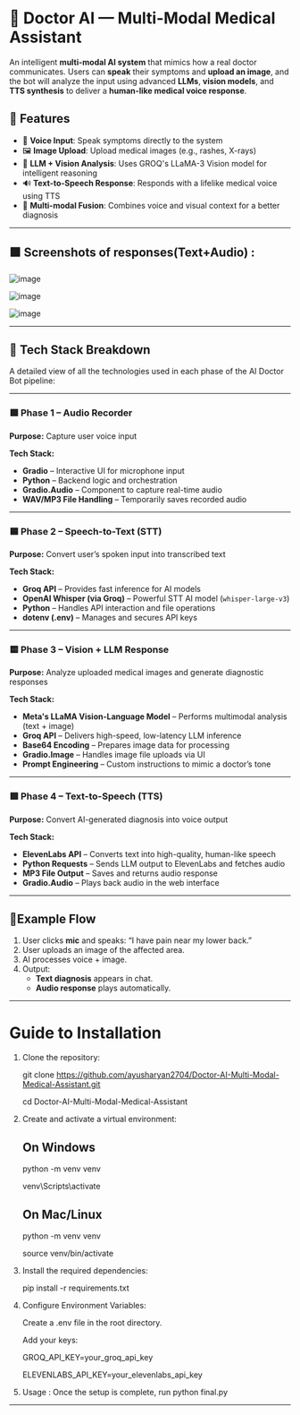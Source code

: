 # 🧠 Doctor AI — Multi-Modal Medical Assistant

An intelligent **multi-modal AI system** that mimics how a real doctor communicates. Users can **speak** their symptoms and **upload an image**, and the bot will analyze the input using advanced **LLMs**, **vision models**, and **TTS synthesis** to deliver a **human-like medical voice response**.

## 🚀 Features

- 🎤 **Voice Input**: Speak symptoms directly to the system
- 🖼️ **Image Upload**: Upload medical images (e.g., rashes, X-rays)
- 🧠 **LLM + Vision Analysis**: Uses GROQ's LLaMA-3 Vision model for intelligent reasoning
- 🔊 **Text-to-Speech Response**: Responds with a lifelike medical voice using TTS
- 🔄 **Multi-modal Fusion**: Combines voice and visual context for a better diagnosis

---


## 🟩 Screenshots of responses(Text+Audio) :
![image](https://github.com/user-attachments/assets/6ef3b156-24f1-46a5-b098-5184deb7ca86)

![image](https://github.com/user-attachments/assets/eabb3021-73d6-4255-bf56-d1f35de3d69a)

![image](https://github.com/user-attachments/assets/f22020c0-77dd-42eb-87e5-b3f5cf530c5b)

---
## 🧠 Tech Stack Breakdown

A detailed view of all the technologies used in each phase of the AI Doctor Bot pipeline:

---

### 🟩 Phase 1 – Audio Recorder  
**Purpose:** Capture user voice input  

**Tech Stack:**
- **Gradio** – Interactive UI for microphone input  
- **Python** – Backend logic and orchestration  
- **Gradio.Audio** – Component to capture real-time audio  
- **WAV/MP3 File Handling** – Temporarily saves recorded audio  

---

### 🟦 Phase 2 – Speech-to-Text (STT)  
**Purpose:** Convert user’s spoken input into transcribed text  

**Tech Stack:**
- **Groq API** – Provides fast inference for AI models  
- **OpenAI Whisper (via Groq)** – Powerful STT AI model (`whisper-large-v3`)  
- **Python** – Handles API interaction and file operations  
- **dotenv (.env)** – Manages and secures API keys  

---

### 🟨 Phase 3 – Vision + LLM Response  
**Purpose:** Analyze uploaded medical images and generate diagnostic responses  

**Tech Stack:**
- **Meta's LLaMA Vision-Language Model** – Performs multimodal analysis (text + image)  
- **Groq API** – Delivers high-speed, low-latency LLM inference  
- **Base64 Encoding** – Prepares image data for processing  
- **Gradio.Image** – Handles image file uploads via UI  
- **Prompt Engineering** – Custom instructions to mimic a doctor’s tone  

---

### 🟥 Phase 4 – Text-to-Speech (TTS)  
**Purpose:** Convert AI-generated diagnosis into voice output  

**Tech Stack:**
- **ElevenLabs API** – Converts text into high-quality, human-like speech  
- **Python Requests** – Sends LLM output to ElevenLabs and fetches audio  
- **MP3 File Output** – Saves and returns audio response  
- **Gradio.Audio** – Plays back audio in the web interface  

---


## 🧪Example Flow

1. User clicks **mic** and speaks: “I have pain near my lower back.”
2. User uploads an image of the affected area.
3. AI processes voice + image.
4. Output:
   - **Text diagnosis** appears in chat.
   - **Audio response** plays automatically.


---
# Guide to Installation

1. Clone the repository:
   
     git clone https://github.com/ayusharyan2704/Doctor-AI-Multi-Modal-Medical-Assistant.git
   
     cd Doctor-AI-Multi-Modal-Medical-Assistant

2. Create and activate a virtual environment:
     ## On Windows
     python -m venv venv
   
     venv\Scripts\activate
   
     ## On Mac/Linux
     python -m venv venv
   
     source venv/bin/activate

4. Install the required dependencies:

   pip install -r requirements.txt

6. Configure Environment Variables:

   Create a .env file in the root directory.

   Add your keys:
   
     GROQ_API_KEY=your_groq_api_key
   
     ELEVENLABS_API_KEY=your_elevenlabs_api_key
   
7. Usage : Once the setup is complete, run python final.py

---




